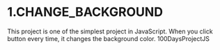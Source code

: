 # 1.CHANGE_BACKGROUND
This project is one of the simplest project in JavaScript. When you click button every time, it changes the background color.
100DaysProjectJS